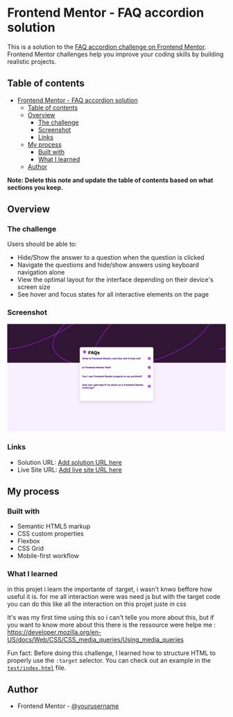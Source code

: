 # Frontend Mentor - FAQ accordion solution

This is a solution to the [FAQ accordion challenge on Frontend Mentor](https://www.frontendmentor.io/challenges/faq-accordion-wyfFdeBwBz). Frontend Mentor challenges help you improve your coding skills by building realistic projects. 

## Table of contents

- [Frontend Mentor - FAQ accordion solution](#frontend-mentor---faq-accordion-solution)
  - [Table of contents](#table-of-contents)
  - [Overview](#overview)
    - [The challenge](#the-challenge)
    - [Screenshot](#screenshot)
    - [Links](#links)
  - [My process](#my-process)
    - [Built with](#built-with)
    - [What I learned](#what-i-learned)
  - [Author](#author)

**Note: Delete this note and update the table of contents based on what sections you keep.**

## Overview

### The challenge

Users should be able to:

- Hide/Show the answer to a question when the question is clicked
- Navigate the questions and hide/show answers using keyboard navigation alone
- View the optimal layout for the interface depending on their device's screen size
- See hover and focus states for all interactive elements on the page

### Screenshot

![](./screenshot.png)

### Links

- Solution URL: [Add solution URL here](https://github.com/EKriley-ci/faq-accordion-main.git)
- Live Site URL: [Add live site URL here](https://ekriley-ci.github.io/faq-accordion-main/)

## My process

### Built with

- Semantic HTML5 markup
- CSS custom properties
- Flexbox
- CSS Grid
- Mobile-first workflow

### What I learned

in this projet i learn the importante of :target, i wasn't knwo beffore how useful it is. for me all interaction were was need js but with the target code you can do this like all the interaction on this projet juste in css

It's was my first time using this so i can't telle you more about this, but if you want to know more about this there is the ressource were helpe me : https://developer.mozilla.org/en-US/docs/Web/CSS/CSS_media_queries/Using_media_queries


Fun fact: Before doing this challenge, I learned how to structure HTML to properly use the `:target` selector. You can check out an example in the [`test/index.html`](./test/index.html) file.
## Author

- Frontend Mentor - [@yourusername](https://www.frontendmentor.io/profile/EKriley-ci)